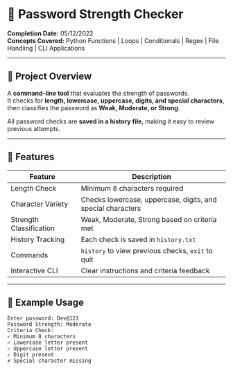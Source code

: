 # 🔐 Password Strength Checker

**Completion Date:** 05/12/2022  
**Concepts Covered:** Python Functions | Loops | Conditionals | Regex | File Handling | CLI Applications  

---

## 🔹 Project Overview

A **command-line tool** that evaluates the strength of passwords.  
It checks for **length, lowercase, uppercase, digits, and special characters**, then classifies the password as **Weak, Moderate, or Strong**.  

All password checks are **saved in a history file**, making it easy to review previous attempts.

---

## 🔹 Features

| Feature | Description |
|---------|-------------|
| Length Check | Minimum 8 characters required |
| Character Variety | Checks lowercase, uppercase, digits, and special characters |
| Strength Classification | Weak, Moderate, Strong based on criteria met |
| History Tracking | Each check is saved in `history.txt` |
| Commands | `history` to view previous checks, `exit` to quit |
| Interactive CLI | Clear instructions and criteria feedback |

---

## 🔹 Example Usage
```
Enter password: Dev@123
Password Strength: Moderate
Criteria Check:
✓ Minimum 8 characters
✓ Lowercase letter present
✓ Uppercase letter present
✓ Digit present
✗ Special character missing


